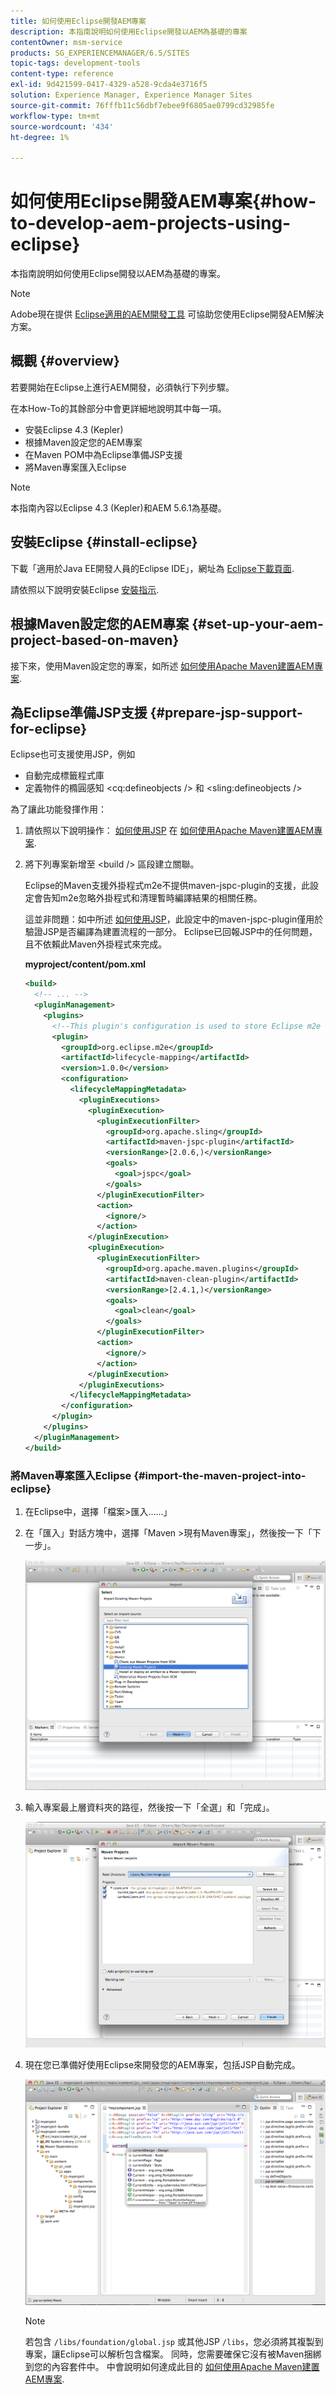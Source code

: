 ```yaml
---
title: 如何使用Eclipse開發AEM專案
description: 本指南說明如何使用Eclipse開發以AEM為基礎的專案
contentOwner: msm-service
products: SG_EXPERIENCEMANAGER/6.5/SITES
topic-tags: development-tools
content-type: reference
exl-id: 9d421599-0417-4329-a528-9cda4e3716f5
solution: Experience Manager, Experience Manager Sites
source-git-commit: 76fffb11c56dbf7ebee9f6805ae0799cd32985fe
workflow-type: tm+mt
source-wordcount: '434'
ht-degree: 1%

---
```


# 如何使用Eclipse開發AEM專案{#how-to-develop-aem-projects-using-eclipse}

本指南說明如何使用Eclipse開發以AEM為基礎的專案。

>[!NOTE]
>
>Adobe現在提供 [Eclipse適用的AEM開發工具](/help/sites-developing/aem-eclipse.md) 可協助您使用Eclipse開發AEM解決方案。

## 概觀 {#overview}

若要開始在Eclipse上進行AEM開發，必須執行下列步驟。

在本How-To的其餘部分中會更詳細地說明其中每一項。

* 安裝Eclipse 4.3 (Kepler)
* 根據Maven設定您的AEM專案
* 在Maven POM中為Eclipse準備JSP支援
* 將Maven專案匯入Eclipse

>[!NOTE]
>
>本指南內容以Eclipse 4.3 (Kepler)和AEM 5.6.1為基礎。

## 安裝Eclipse {#install-eclipse}

下載「適用於Java EE開發人員的Eclipse IDE」，網址為 [Eclipse下載頁面](https://www.eclipse.org/downloads/).

請依照以下說明安裝Eclipse [安裝指示](https://wiki.eclipse.org/Eclipse/Installation).

## 根據Maven設定您的AEM專案 {#set-up-your-aem-project-based-on-maven}

接下來，使用Maven設定您的專案，如所述 [如何使用Apache Maven建置AEM專案](/help/sites-developing/ht-projects-maven.md).

## 為Eclipse準備JSP支援 {#prepare-jsp-support-for-eclipse}

Eclipse也可支援使用JSP，例如

* 自動完成標籤程式庫
* 定義物件的橢圓感知 &lt;cq:defineobjects /> 和 &lt;sling:defineobjects />

為了讓此功能發揮作用：

1. 請依照以下說明操作： [如何使用JSP](/help/sites-developing/ht-projects-maven.md#how-to-work-with-jsps) 在 [如何使用Apache Maven建置AEM專案](/help/sites-developing/ht-projects-maven.md).
1. 將下列專案新增至 &lt;build /> 區段建立關聯。

   Eclipse的Maven支援外掛程式m2e不提供maven-jspc-plugin的支援，此設定會告知m2e忽略外掛程式和清理暫時編譯結果的相關任務。

   這並非問題：如中所述 [如何使用JSP](/help/sites-developing/ht-projects-maven.md#how-to-work-with-jsps)，此設定中的maven-jspc-plugin僅用於驗證JSP是否編譯為建置流程的一部分。 Eclipse已回報JSP中的任何問題，且不依賴此Maven外掛程式來完成。

   **myproject/content/pom.xml**

   ```xml
   <build>
     <!-- ... -->
     <pluginManagement>
       <plugins>
         <!--This plugin's configuration is used to store Eclipse m2e settings only. It has no influence on the Maven build itself.-->
         <plugin>
           <groupId>org.eclipse.m2e</groupId>
           <artifactId>lifecycle-mapping</artifactId>
           <version>1.0.0</version>
           <configuration>
             <lifecycleMappingMetadata>
               <pluginExecutions>
                 <pluginExecution>
                   <pluginExecutionFilter>
                     <groupId>org.apache.sling</groupId>
                     <artifactId>maven-jspc-plugin</artifactId>
                     <versionRange>[2.0.6,)</versionRange>
                     <goals>
                       <goal>jspc</goal>
                     </goals>
                   </pluginExecutionFilter>
                   <action>
                     <ignore/>
                   </action>
                 </pluginExecution>
                 <pluginExecution>
                   <pluginExecutionFilter>
                     <groupId>org.apache.maven.plugins</groupId>
                     <artifactId>maven-clean-plugin</artifactId>
                     <versionRange>[2.4.1,)</versionRange>
                     <goals>
                       <goal>clean</goal>
                     </goals>
                   </pluginExecutionFilter>
                   <action>
                     <ignore/>
                   </action>
                 </pluginExecution>
               </pluginExecutions>
             </lifecycleMappingMetadata>
           </configuration>
         </plugin>
       </plugins>
     </pluginManagement>
   </build>
   ```

### 將Maven專案匯入Eclipse {#import-the-maven-project-into-eclipse}

1. 在Eclipse中，選擇「檔案>匯入……」
1. 在「匯入」對話方塊中，選擇「Maven >現有Maven專案」，然後按一下「下一步」。

   ![chlimage_1-41](assets/chlimage_1-41a.png)

1. 輸入專案最上層資料夾的路徑，然後按一下「全選」和「完成」。

   ![chlimage_1-42](assets/chlimage_1-42a.png)

1. 現在您已準備好使用Eclipse來開發您的AEM專案，包括JSP自動完成。

   ![chlimage_1-43](assets/chlimage_1-43a.png)

   >[!NOTE]
   >
   >若包含 `/libs/foundation/global.jsp` 或其他JSP `/libs`，您必須將其複製到專案，讓Eclipse可以解析包含檔案。 同時，您需要確保它沒有被Maven捆綁到您的內容套件中。 中會說明如何達成此目的 [如何使用Apache Maven建置AEM專案](/help/sites-developing/ht-projects-maven.md).

